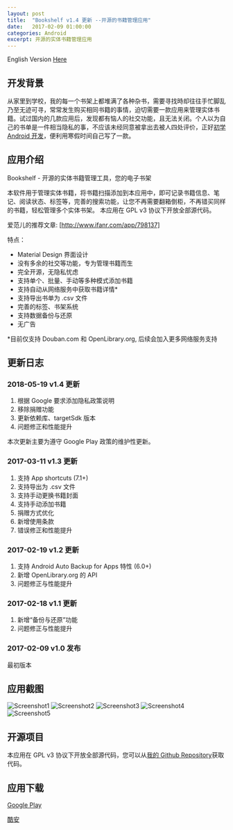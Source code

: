 ```yaml
---
layout: post
title:  "Bookshelf v1.4 更新 --开源的书籍管理应用"
date:   2017-02-09 01:00:00
categories: Android
excerpt: 开源的实体书籍管理应用
---
```


English Version [Here]

[Here]:https://github.com/smartjinyu/MyBookshelf/blob/master/README.md

## 开发背景

从家里到学校，我的每一个书架上都堆满了各种杂书，需要寻找時却往往手忙脚乱乃至无迹可寻，常常发生购买相同书籍的事情，迫切需要一款应用来管理实体书籍。试过国内的几款应用后，发现都有恼人的社交功能，且无法关闭。个人以为自己的书单是一件相当隐私的事，不应该未经同意被拿出去被人四处评价，正好[初学 Android 开发]，便利用寒假时间自己写了一款。

[初学 Android 开发]:https://smartjinyu.com/android/2016/10/25/Begin_to_learn_android_again.html

## 应用介绍

Bookshelf - 开源的实体书籍管理工具，您的电子书架

本软件用于管理实体书籍，将书籍扫描添加到本应用中，即可记录书籍信息、笔记、阅读状态、标签等，完善的搜索功能，让您不再需要翻箱倒柜，不再错买同样的书籍，轻松管理多个实体书架。
本应用在 GPL v3 协议下开放全部源代码。

爱范儿的推荐文章: [http://www.ifanr.com/app/798137]

[http://www.ifanr.com/app/798137]:http://www.ifanr.com/app/798137

特点：
- Material Design 界面设计
- 没有多余的社交等功能，专为管理书籍而生
- 完全开源，无隐私忧虑
- 支持单个、批量、手动等多种模式添加书籍
- 支持自动从网络服务中获取书籍详情*
- 支持导出书单为 .csv 文件
- 完善的标签、书架系统
- 支持数据备份与还原
- 无广告

*目前仅支持 Douban.com 和 OpenLibrary.org, 后续会加入更多网络服务支持

## 更新日志

### 2018-05-19 v1.4 更新

1. 根据 Google 要求添加隐私政策说明
2. 移除捐赠功能
3. 更新依赖库、targetSdk 版本
4. 问题修正和性能提升

本次更新主要为遵守 Google Play 政策的维护性更新。


### 2017-03-11 v1.3 更新

1. 支持 App shortcuts (7.1+)
2. 支持导出为 .csv 文件
3. 支持手动更换书籍封面
4. 支持手动添加书籍
5. 捐赠方式优化
6. 新增使用条款
7. 错误修正和性能提升

### 2017-02-19 v1.2 更新
1. 支持 Android Auto Backup for Apps 特性 (6.0+)
2. 新增 OpenLibrary.org 的 API
3. 问题修正与性能提升

### 2017-02-18 v1.1 更新
1. 新增“备份与还原”功能 
2. 问题修正与性能提升

### 2017-02-09 v1.0 发布
最初版本



## 应用截图

![Screenshot1](\img\2017-02-09\1.png)
![Screenshot2](\img\2017-02-09\2.png)
![Screenshot3](\img\2017-02-09\3.png)
![Screenshot4](\img\2017-02-09\4.png)
![Screenshot5](\img\2017-02-09\5.png)


## 开源项目

本应用在 GPL v3 协议下开放全部源代码，您可以从[我的 Github Repository]获取代码。

[我的 Github Repository]:https://github.com/smartjinyu/MyBookshelf

## 应用下载

[Google Play]

[酷安]

[Google Play]:https://play.google.com/store/apps/details?id=com.smartjinyu.mybookshelf
[酷安]:http://coolapk.com/apk/com.smartjinyu.mybookshelf